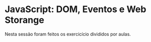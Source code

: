 # JavaScript: DOM, Eventos e Web Storange

Nesta sessão foram feitos os exercicício divididos por aulas.

